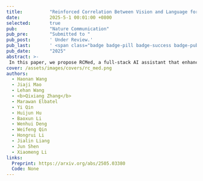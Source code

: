 ```yaml
---
title:          "Reinforced Correlation Between Vision and Language for Precise Medical AI Assistant"
date:           2025-5-1 00:01:00 +0800
selected:       true
pub:            "Nature Communication"
pub_pre:        "Submitted to "
pub_post:       ' Under Review.'
pub_last:       ' <span class="badge badge-pill badge-success badge-publication">Segmentation</span>'
pub_date:       "2025"
abstract: >-
 In this paper, we propose RCMed, a full-stack AI assistant that enhances multimodal alignment in both input and output, enabling precise anatomical delineation, accurate localization, and reliable diagnosis for clinicians through hierarchical vision-language grounding. We establish a self-reinforcing correlation mechanism where visual features dynamically inform language context, while language semantics guide pixel-wise spatial attention, creating a closed-loop system that progressively refines both modalities. The strong correlation is enhanced by a color region description strategy, which translates anatomical structures into semantically rich textual descriptors, enabling the model to learn intrinsic shape-location-text relationships across scales. Trained on a 20 million images-mask-description triplets dataset, RCMed achieves SOTA precision in contextualizing irregular lesions and subtle anatomical boundaries, excelling across 165 clinical tasks with 9 different modalities.
cover: /assets/images/covers/rc_med.png
authors:
  - Haonan Wang
  - Jiaji Mao
  - Lehan Wang
  - <b>Qixiang Zhang</b>
  - Marawan Elbatel
  - Yi Qin
  - Huijun Hu
  - Baoxun Li
  - Wenhui Deng
  - Weifeng Qin
  - Hongrui Li
  - Jialin Liang
  - Jun Shen
  - Xiaomeng Li
links:
  Preprint: https://arxiv.org/abs/2505.03380
  Code: None
---
```

